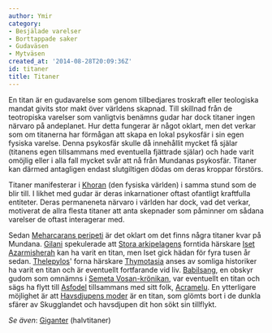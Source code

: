 ```yaml
---
author: Ymir
category:
- Besjälade varelser
- Borttappade saker
- Gudaväsen
- Mytväsen
created_at: '2014-08-28T20:09:36Z'
id: titaner
title: Titaner
---
```

En titan är en gudavarelse som genom tillbedjares troskraft eller teologiska mandat givits stor makt över världens skapnad. Till skillnad från de teotropiska varelser som vanligtvis benämns gudar har dock titaner ingen närvaro på andeplanet. Hur detta fungerar är något oklart, men det verkar som om titanerna har förmågan att skapa en lokal psykosfär i sin egen fysiska varelse. Denna psykosfär skulle då innehållit mycket få själar (titanens egen tillsammans med eventuella fjättrade själar) och hade varit omöjlig eller i alla fall mycket svår att nå från Mundanas psykosfär. Titaner kan därmed antagligen endast slutgiltigen dödas om deras kroppar förstörs.

Titaner manifesterar i [Khoran] (den fysiska världen) i samma stund som de blir till. I likhet med gudar är deras inkarnationer oftast ofantligt kraftfulla entiteter. Deras permaneneta närvaro i världen har dock, vad det verkar, motiverat de allra flesta titaner att anta skepnader som påminner om sådana varelser de oftast interagerar med.

Sedan [Meharcarans peripeti] är det oklart om det finns några titaner kvar på Mundana. [Gilani] spekulerade att [Stora arkipelagens] forntida härskare [Iset Azarmisherah] kan ha varit en titan, men Iset gick hädan för fyra tusen år sedan. [Thelepylos]' forna härskare [Thymotasia] anses av somliga historiker ha varit en titan och är eventuellt fortfarande vid liv. [Babilsang], en obskyr gudom som omnämns i [Semeta Vosan-krönikan], var eventuellt en titan och sägs ha flytt till [Asfodel] tillsammans med sitt folk, [Acramelu]. En ytterligare möjlighet är att [Havsdjupens moder] är en titan, som glömts bort i de dunkla sfärer av Skugglandet och havsdjupen dit hon sökt sin tillflykt.

*Se även*: [Giganter] (halvtitaner)

  [Khoran]: Khora
  [Meharcarans peripeti]: Meharcarans_peripeti
  [Gilani]: Gilani
  [Stora arkipelagens]: Stora_arkipelagen
  [Iset Azarmisherah]: Iset_Azarmisherah
  [Thelepylos]: Thelepylos
  [Thymotasia]: Thymotasia
  [Babilsang]: Babilsang
  [Semeta Vosan-krönikan]: Semeta_Vosan-krönikan
  [Asfodel]: Asfodel
  [Acramelu]: Acramelu
  [Havsdjupens moder]: Havsdjupens_moder
  [Giganter]: Giganter